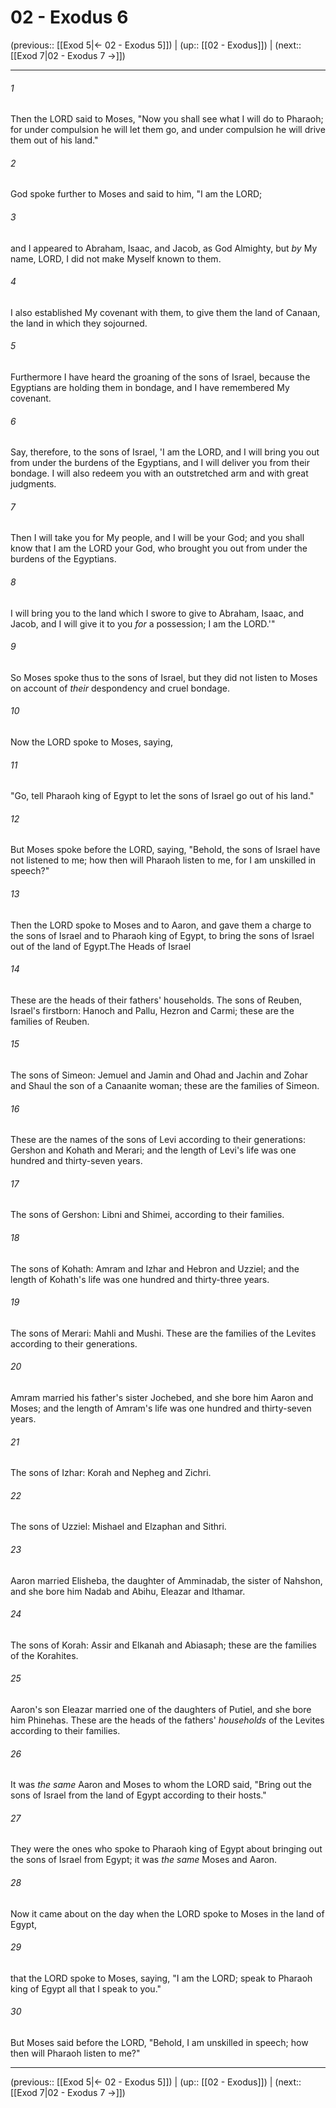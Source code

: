 # 02 - Exodus 6

(previous:: [[Exod 5|← 02 - Exodus 5]]) | (up:: [[02 - Exodus]]) | (next:: [[Exod 7|02 - Exodus 7 →]])

***


###### 1 
Then the LORD said to Moses, "Now you shall see what I will do to Pharaoh; for under compulsion he will let them go, and under compulsion he will drive them out of his land." 

###### 2 
God spoke further to Moses and said to him, "I am the LORD; 

###### 3 
and I appeared to Abraham, Isaac, and Jacob, as God Almighty, but _by_ My name, LORD, I did not make Myself known to them. 

###### 4 
I also established My covenant with them, to give them the land of Canaan, the land in which they sojourned. 

###### 5 
Furthermore I have heard the groaning of the sons of Israel, because the Egyptians are holding them in bondage, and I have remembered My covenant. 

###### 6 
Say, therefore, to the sons of Israel, 'I am the LORD, and I will bring you out from under the burdens of the Egyptians, and I will deliver you from their bondage. I will also redeem you with an outstretched arm and with great judgments. 

###### 7 
Then I will take you for My people, and I will be your God; and you shall know that I am the LORD your God, who brought you out from under the burdens of the Egyptians. 

###### 8 
I will bring you to the land which I swore to give to Abraham, Isaac, and Jacob, and I will give it to you _for_ a possession; I am the LORD.'" 

###### 9 
So Moses spoke thus to the sons of Israel, but they did not listen to Moses on account of _their_ despondency and cruel bondage. 

###### 10 
Now the LORD spoke to Moses, saying, 

###### 11 
"Go, tell Pharaoh king of Egypt to let the sons of Israel go out of his land." 

###### 12 
But Moses spoke before the LORD, saying, "Behold, the sons of Israel have not listened to me; how then will Pharaoh listen to me, for I am unskilled in speech?" 

###### 13 
Then the LORD spoke to Moses and to Aaron, and gave them a charge to the sons of Israel and to Pharaoh king of Egypt, to bring the sons of Israel out of the land of Egypt.The Heads of Israel 

###### 14 
These are the heads of their fathers' households. The sons of Reuben, Israel's firstborn: Hanoch and Pallu, Hezron and Carmi; these are the families of Reuben. 

###### 15 
The sons of Simeon: Jemuel and Jamin and Ohad and Jachin and Zohar and Shaul the son of a Canaanite woman; these are the families of Simeon. 

###### 16 
These are the names of the sons of Levi according to their generations: Gershon and Kohath and Merari; and the length of Levi's life was one hundred and thirty-seven years. 

###### 17 
The sons of Gershon: Libni and Shimei, according to their families. 

###### 18 
The sons of Kohath: Amram and Izhar and Hebron and Uzziel; and the length of Kohath's life was one hundred and thirty-three years. 

###### 19 
The sons of Merari: Mahli and Mushi. These are the families of the Levites according to their generations. 

###### 20 
Amram married his father's sister Jochebed, and she bore him Aaron and Moses; and the length of Amram's life was one hundred and thirty-seven years. 

###### 21 
The sons of Izhar: Korah and Nepheg and Zichri. 

###### 22 
The sons of Uzziel: Mishael and Elzaphan and Sithri. 

###### 23 
Aaron married Elisheba, the daughter of Amminadab, the sister of Nahshon, and she bore him Nadab and Abihu, Eleazar and Ithamar. 

###### 24 
The sons of Korah: Assir and Elkanah and Abiasaph; these are the families of the Korahites. 

###### 25 
Aaron's son Eleazar married one of the daughters of Putiel, and she bore him Phinehas. These are the heads of the fathers' _households_ of the Levites according to their families. 

###### 26 
It was _the same_ Aaron and Moses to whom the LORD said, "Bring out the sons of Israel from the land of Egypt according to their hosts." 

###### 27 
They were the ones who spoke to Pharaoh king of Egypt about bringing out the sons of Israel from Egypt; it was _the same_ Moses and Aaron. 

###### 28 
Now it came about on the day when the LORD spoke to Moses in the land of Egypt, 

###### 29 
that the LORD spoke to Moses, saying, "I am the LORD; speak to Pharaoh king of Egypt all that I speak to you." 

###### 30 
But Moses said before the LORD, "Behold, I am unskilled in speech; how then will Pharaoh listen to me?"

***

(previous:: [[Exod 5|← 02 - Exodus 5]]) | (up:: [[02 - Exodus]]) | (next:: [[Exod 7|02 - Exodus 7 →]])
